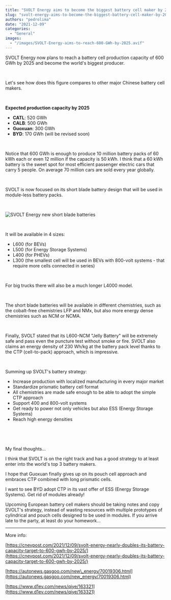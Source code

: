 ```yaml
---
title: "SVOLT Energy aims to become the biggest battery cell maker by 2025"
slug: "svolt-energy-aims-to-become-the-biggest-battery-cell-maker-by-2025"
authors: "pedrolima"
date: "2021-12-09"
categories:
  - "General"
images:
  - "/images/SVOLT-Energy-aims-to-reach-600-GWh-by-2025.avif"
---
```


SVOLT Energy now plans to reach a battery cell production capacity of 600 GWh by 2025 and become the world's biggest producer.

 

Let's see how does this figure compares to other major Chinese battery cell makers.

 

**Expected production capacity by 2025**

- **CATL**: 520 GWh
- **CALB**: 500 GWh
- **Guoxuan**: 300 GWh
- **BYD**: 170 GWh (will be revised soon)

 

Notice that 600 GWh is enough to produce 10 million battery packs of 60 kWh each or even 12 million if the capacity is 50 kWh. I think that a 60 kWh battery is the sweet spot for most efficient passenger electric cars that carry 5 people. On average 70 million cars are sold every year globally.

 

SVOLT is now focused on its short blade battery design that will be used in module-less battery packs.

 

![SVOLT Energy new short blade batteries](images/SVOLT-Energy-new-short-blade-batteries.avif)

 

It will be available in 4 sizes:

- L600 (for BEVs)
- L500 (for Energy Storage Systems)
- L400 (for PHEVs)
- L300 (the smallest cell will be used in BEVs with 800-volt systems - that require more cells connected in series)

 

For big trucks there will also be a much longer L4000 model.

 

The short blade batteries will be available in different chemistries, such as the cobalt-free chemistries LFP and NMx, but also more energy dense chemistries such as NCM or NCMA.

 

Finally, SVOLT stated that its L600-NCM "Jelly Battery" will be extremely safe and pass even the puncture test without smoke or fire. SVOLT also claims an energy density of 230 Wh/kg at the battery pack level thanks to the CTP (cell-to-pack) approach, which is impressive.

 

Summing up SVOLT's battery strategy:

- Increase production with localized manufacturing in every major market
- Standardize prismatic battery cell format
- All chemistries are made safe enough to be able to adopt the simple CTP approach
- Support 400 and 800-volt systems
- Get ready to power not only vehicles but also ESS (Energy Storage Systems)
- Reach high energy densities

 

 

My final thoughts...

I think that SVOLT is on the right track and has a good strategy to at least enter into the world's top 3 battery makers.

I hope that Guoxuan finally gives up on its pouch cell approach and embraces CTP combined with long prismatic cells.

I want to see BYD adopt CTP in its vast offer of ESS (Energy Storage Systems). Get rid of modules already!

Upcoming European battery cell makers should be taking notes and copy SVOLT's strategy, instead of wasting resources with multiple prototypes of cylindrical and pouch cells designed to be used in modules. If you arrive late to the party, at least do your homework...

---

More info:

[https://cnevpost.com/2021/12/09/svolt-energy-nearly-doubles-its-battery-capacity-target-to-600-gwh-by-2025/](https://cnevpost.com/2021/12/09/svolt-energy-nearly-doubles-its-battery-capacity-target-to-600-gwh-by-2025/)

[https://autonews.gasgoo.com/new\_energy/70019306.html](https://autonews.gasgoo.com/new_energy/70019306.html)

[https://www.d1ev.com/news/qiye/163321](https://www.d1ev.com/news/qiye/163321)
